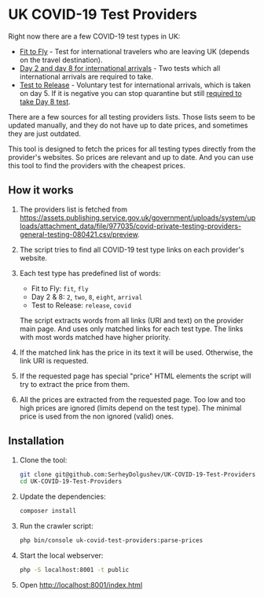 # UK COVID-19 Test Providers

Right now there are a few COVID-19 test types in UK:

- [Fit to Fly](https://www.gov.uk/guidance/coronavirus-covid-19-safer-air-travel-guidance-for-passengers#before-booking-a-flight--travel-restrictions) - Test for international travelers who are leaving UK (depends on the travel destination).
- [Day 2 and day 8 for international arrivals](https://www.gov.uk/guidance/testing-on-day-2-and-day-8-for-international-arrivals) - Two tests which all international arrivals are required to take.
- [Test to Release](https://www.gov.uk/guidance/coronavirus-covid-19-test-to-release-for-international-travel) - Voluntary test for international arrivals, which is taken on day 5. If it is negative you can stop quarantine but still [required to take Day 8 test](https://www.gov.uk/guidance/coronavirus-covid-19-test-to-release-for-international-travel#if-you-test-negative).

There are a few sources for all testing providers lists. Those lists seem to be updated manually, and they do not have up to date prices, and sometimes they are just outdated.

This tool is designed to fetch the prices for all testing types directly from the provider's websites. So prices are relevant and up to date. And you can use this tool to find the providers with the cheapest prices.

## How it works

1. The providers list is fetched from https://assets.publishing.service.gov.uk/government/uploads/system/uploads/attachment_data/file/977035/covid-private-testing-providers-general-testing-080421.csv/preview. 

2. The script tries to find all COVID-19 test type links on each provider's website.
   
3. Each test type has predefined list of words:
   - Fit to Fly: `fit`, `fly`
   - Day 2 & 8: `2`, `two`, `8`, `eight`, `arrival`
   - Test to Release: `release`, `covid`

   The script extracts words from all links (URI and text) on the provider main page. And uses only matched links for each test type. The links with most words matched have higher priority.  

4. If the matched link has the price in its text it will be used. Otherwise, the link URI is requested.

5. If the requested page has special "price" HTML elements the script will try to extract the price from them.

6. All the prices are extracted from the requested page. Too low and too high prices are ignored (limits depend on the test type). The minimal price is used from the non ignored (valid) ones.

## Installation

1. Clone the tool:
    ```bash
    git clone git@github.com:SerheyDolgushev/UK-COVID-19-Test-Providers.git
    cd UK-COVID-19-Test-Providers
    ```

2. Update the dependencies:
    ```bash
    composer install
    ```

3. Run the crawler script:
    ```bash
    php bin/console uk-covid-test-providers:parse-prices
    ```

4. Start the local webserver:
    ```bash
    php -S localhost:8001 -t public
    ```

5. Open [http://localhost:8001/index.html]()